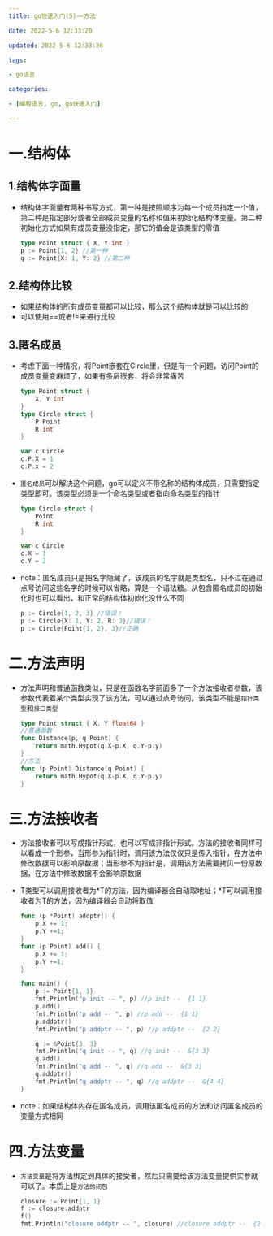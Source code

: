 ```yaml
---
title: go快速入门(5)——方法

date: 2022-5-6 12:33:20

updated: 2022-5-6 12:33:20

tags:

- go语言

categories:

- [编程语言, go, go快速入门]

---
```


# 一.结构体

## 1.结构体字面量

- 结构体字面量有两种书写方式，第一种是按照顺序为每一个成员指定一个值，第二种是指定部分或者全部成员变量的名称和值来初始化结构体变量。第二种初始化方式如果有成员变量没指定，那它的值会是该类型的零值
  
  ```go
  type Point struct { X, Y int }
  p := Point{1, 2} //第一种
  q := Point{X: 1, Y: 2} //第二种
  ```

## 2.结构体比较

- 如果结构体的所有成员变量都可以比较，那么这个结构体就是可以比较的
- 可以使用==或者!=来进行比较

## 3.匿名成员

- 考虑下面一种情况，将Point嵌套在Circle里，但是有一个问题，访问Point的成员变量变麻烦了，如果有多层嵌套，将会非常痛苦
  
  ```go
  type Point struct {
      X, Y int
  }
  type Circle struct {
      P Point
      R int
  }
  
  var c Circle
  c.P.X = 1
  c.P.x = 2
  ```

- `匿名成员`可以解决这个问题，go可以定义不带名称的结构体成员，只需要指定类型即可。该类型必须是一个命名类型或者指向命名类型的指针
  
  ```go
  type Circle struct {
      Point
      R int
  }
  
  var c Circle
  c.X = 1
  c.Y = 2
  ```

- note：匿名成员只是把名字隐藏了，该成员的名字就是类型名，只不过在通过点号访问这些名字的时候可以省略，算是一个语法糖。从包含匿名成员的初始化时也可以看出，和正常的结构体初始化没什么不同
  
  ```go
  p := Circle{1, 2, 3} //错误！
  p := Circle{X: 1, Y: 2, R: 3}//错误！
  p := Circle{Point{1, 2}, 3}//正确
  ```

# 二.方法声明

- 方法声明和普通函数类似，只是在函数名字前面多了一个方法接收者参数，该参数代表着某个类型实现了该方法，可以通过点号访问。该类型不能是`指针类型`和`接口类型`
  
  ```go
  type Point struct { X, Y float64 }
  //普通函数
  func Distance(p, q Point) {
      return math.Hypot(q.X-p.X, q.Y-p.y)
  }
  //方法
  func (p Point) Distance(q Point) {
      return math.Hypot(q.X-p.X, q.Y-p.y)
  }
  ```

# 三.方法接收者

- 方法接收者可以写成指针形式，也可以写成非指针形式。方法的接收者同样可以看成一个形参，当形参为指针时，调用该方法仅仅只是传入指针，在方法中修改数据可以影响原数据；当形参不为指针是，调用该方法需要拷贝一份原数据，在方法中修改数据不会影响原数据

- T类型可以调用接收者为*T的方法，因为编译器会自动取地址；*T可以调用接收者为T的方法，因为编译器会自动将取值
  
  ```go
  func (p *Point) addptr() {
      p.X += 1;
      p.Y +=1;
  }
  func (p Point) add() {
      p.X += 1;
      p.Y +=1;
  }
  
  func main() {
      p := Point{1, 1}
      fmt.Println("p init -- ", p) //p init --  {1 1}
      p.add()
      fmt.Println("p add -- ", p) //p add --  {1 1}
      p.addptr()
      fmt.Println("p addptr -- ", p) //p addptr --  {2 2}
  
      q := &Point{3, 3}
      fmt.Println("q init -- ", q) //q init --  &{3 3}
      q.add()
      fmt.Println("q add -- ", q) //q add --  &{3 3}
      q.addptr()
      fmt.Println("q addptr -- ", q) //q addptr --  &{4 4}
  }
  ```

- note：如果结构体内存在匿名成员，调用该匿名成员的方法和访问匿名成员的变量方式相同

# 四.方法变量

- `方法变量`是将方法绑定到具体的接受者，然后只需要给该方法变量提供实参就可以了。本质上是`方法的闭包`
  
  ```go
  closure := Point{1, 1}
  f := closure.addptr
  f()
  fmt.Println("closure addptr -- ", closure) //closure addptr --  {2 2}
  ```
